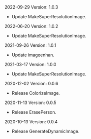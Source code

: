 2022-09-29 Version: 1.0.3
- Update MakeSuperResolutionImage.

2022-06-20 Version: 1.0.2
- Update MakeSuperResolutionImage.

2021-09-26 Version: 1.0.1
- Update imageenhan.

2021-03-17 Version: 1.0.0
- Update MakeSuperResolutionImage.

2020-12-02 Version: 0.0.6
- Release ColorizeImage.

2020-11-13 Version: 0.0.5
- Release ErasePerson.

2020-10-13 Version: 0.0.4
- Release GenerateDynamicImage.

